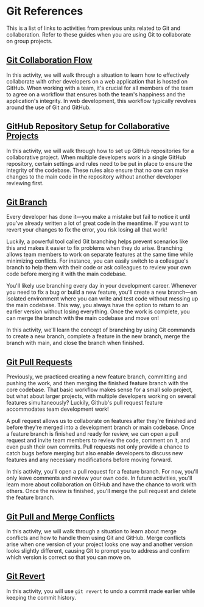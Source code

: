 # Git References

This is a list of links to activities from previous units related to Git and collaboration. Refer to these guides when you are using Git to collaborate on group projects.

## [Git Collaboration Flow](../../06-Server-Side-APIs/01-Activities/26-Evr_Git-Collaboration/README.md)

In this activity, we will walk through a situation to learn how to effectively collaborate with other developers on a web application that is hosted on GitHub. When working with a team, it's crucial for all members of the team to agree on a workflow that ensures both the team's happiness and the application's integrity. In web development, this workflow typically revolves around the use of Git and GitHub.

## [GitHub Repository Setup for Collaborative Projects](../../06-Server-Side-APIs/01-Activities/25-Stu_Git-Repo-Setup/README.md)

In this activity, we will walk through how to set up GitHub repositories for a collaborative project. When multiple developers work in a single GitHub repository, certain settings and rules need to be put in place to ensure the integrity of the codebase. These rules also ensure that no one can make changes to the main code in the repository without another developer reviewing first.

## [Git Branch](../../03-JavaScript/01-Activities/27-Evr_Git-Branch/README.md)

Every developer has done it—you make a mistake but fail to notice it until you've already written a lot of great code in the meantime. If you want to revert your changes to fix the error, you risk losing all that work!

Luckily, a powerful tool called Git branching helps prevent scenarios like this and makes it easier to fix problems when they do arise. Branching allows team members to work on separate features at the same time while minimizing conflicts. For instance, you can easily switch to a colleague's branch to help them with their code or ask colleagues to review your own code before merging it with the main codebase.

You'll likely use branching every day in your development career. Whenever you need to fix a bug or build a new feature, you'll create a new branch—an isolated environment where you can write and test code without messing up the main codebase. This way, you always have the option to return to an earlier version without losing everything. Once the work is complete, you can merge the branch with the main codebase and move on!

In this activity, we'll learn the concept of branching by using Git commands to create a new branch, complete a feature in the new branch, merge the branch with main, and close the branch when finished.

## [Git Pull Requests](../../04-Web-APIs/01-Activities/27-Evr_Git-Pull-Request/README.md)

Previously, we practiced creating a new feature branch, committing and pushing the work, and then merging the finished feature branch with the core codebase. That basic workflow makes sense for a small solo project, but what about larger projects, with multiple developers working on several features simultaneously? Luckily, Github's pull request feature accommodates team development work!

A pull request allows us to collaborate on features after they're finished and before they're merged into a development branch or main codebase. Once a feature branch is finished and ready for review, we can open a pull request and invite team members to review the code, comment on it, and even push their own commits. Pull requests not only provide a chance to catch bugs before merging but also enable developers to discuss new features and any necessary modifications before moving forward.

In this activity, you'll open a pull request for a feature branch. For now, you'll only leave comments and review your own code. In future activities, you'll learn more about collaboration on GitHub and have the chance to work with others. Once the review is finished, you'll merge the pull request and delete the feature branch.

## [Git Pull and Merge Conflicts](../../02-Advanced-CSS/01-Activities/27-Evr_Git-Pull-Conflict/README.md)

In this activity, we will walk through a situation to learn about merge conflicts and how to handle them using Git and GitHub. Merge conflicts arise when one version of your project looks one way and another version looks slightly different, causing Git to prompt you to address and confirm which version is correct so that you can move on.

## [Git Revert](../../05-Third-Party-APIs/01-Activities/27-Evr_Git-Revert/README.md)

In this activity, you will use `git revert` to undo a commit made earlier while keeping the commit history.
